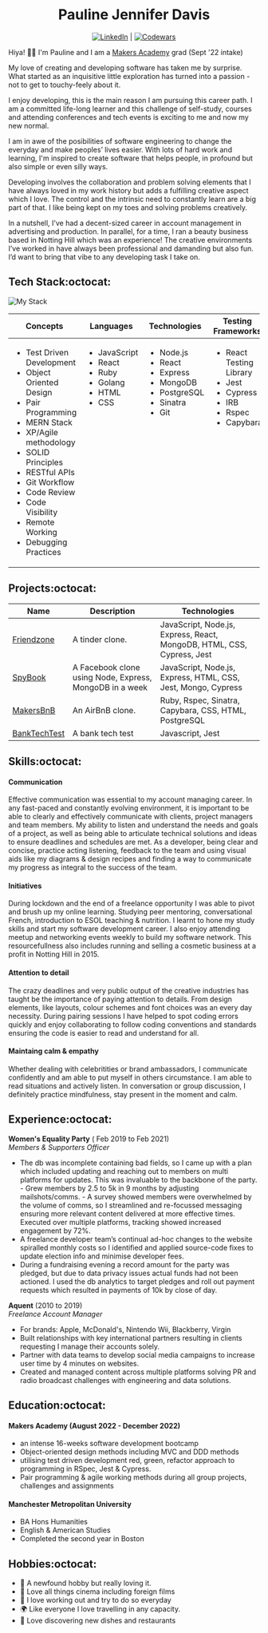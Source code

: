 <div align="center">

# Pauline Jennifer Davis

 [![LinkedIn]](https://www.linkedin.com/in/paulinedavis/) | [![Codewars]](https://www.codewars.com/users/ppjd)
 </div>

Hiya! 👋🏾 I'm Pauline and I am a [Makers Academy](https://makers.tech/) grad (Sept '22 intake)

My love of creating and developing software has taken me by surprise. What started as an inquisitive little exploration has turned into a passion - not to get to touchy-feely about it. 

I enjoy developing, this is the main reason I am pursuing this career path. I am a committed life-long learner and this challenge of self-study, courses and attending conferences and tech events is exciting to me and now my new normal. 

I am in awe of the posibilities of software engineering to change the everyday and make peoples’ lives easier. With lots of hard work and learning, I'm inspired to create software that helps people, in profound but also simple or even silly ways. 

Developing involves the collaboration and problem solving elements that I have always loved in my work history but adds a fulfilling creative aspect which I love. The control and the intrinsic need to constantly learn are a big part of that. I like being kept on my toes and solving problems creatively. 

In a nutshell, I’ve had a decent-sized career in account management in advertising and production. In parallel, for a time, I ran a beauty business based in Notting Hill which was an experience! The creative environments I’ve worked in have always been professional and damanding but also fun. I’d want to bring that vibe to any developing task I take on.

## Tech Stack:octocat:
![My Stack](https://skills.thijs.gg/icons?i=js,react,ruby,mongodb,postgres,nodejs,html,css,git,bash,heroku,jest&perline=4&theme=dark)

 <table>
   <thead>
     <tr>
      <th>Concepts</th>
       <th>Languages</th>
       <th>Technologies</th>
       <th>Testing Frameworks</th>
     </tr>
   </thead>
   <tbody>
     <tr VALIGN=TOP>
      <td>
         <ul>
           <li>Test Driven Development</li>
           <li>Object Oriented Design</li>
           <li>Pair Programming</li>
           <li>MERN Stack</li>
           <li>XP/Agile methodology</li>
           <li>SOLID Principles</li>
           <li>RESTful APIs</li>
           <li>Git Workflow</li>
           <li>Code Review</li>
           <li>Code Visibility</li>
           <li>Remote Working</li>
           <li>Debugging Practices</li>
         </ul>
       </td>
       <td>
         <ul>
           <li>JavaScript</li>
           <li>React</li>
           <li>Ruby</li>
           <li>Golang</li>
           <li>HTML</li>
           <li>CSS</li>
         </ul>
       </td>
       <td>
         <ul>
           <li>Node.js</li>
           <li>React</li>
           <li>Express</li>
           <li>MongoDB</li>
           <li>PostgreSQL</li>
           <li>Sinatra</li>
           <li>Git</li>
         </ul>
       </td>
       <td>
         <ul>
           <li>React Testing Library</li>
           <li>Jest</li>
           <li>Cypress</li>
           <li>IRB</li>
           <li>Rspec</li>
           <li>Capybara</li>
         </ul>
       </td>
     </tr>
   </tbody>
 </table>

## Projects:octocat:

| Name     | Description | Technologies|
 |---       |---          |---          |
 | [Friendzone](https://github.com/paulinejdavis/MERNsters-inc) | A tinder clone. | JavaScript, Node.js, Express, React, MongoDB, HTML, CSS, Cypress, Jest | 
 | [SpyBook](https://github.com/paulinejdavis/acebook-the-incredibles) | A Facebook clone using Node, Express, MongoDB in a week | JavaScript, Node.js, Express, HTML, CSS, Jest, Mongo, Cypress |
 | [MakersBnB](https://github.com/paulinejdavis/makersbnb)| An AirBnB clone. | Ruby, Rspec, Sinatra, Capybara, CSS, HTML, PostgreSQL | 
 | [BankTechTest](https://github.com/paulinejdavis/bank_tech_test)| A bank tech test | Javascript, Jest | 



## Skills:octocat:

#### Communication

Effective communication was essential to my account managing career.  In any fast-paced and constantly evolving environment, it is important to be able to clearly and effectively communicate with clients, project managers and team members. My ability to listen and understand the needs and goals of a project, as well as being able to articulate technical solutions and ideas to ensure deadlines and schedules are met. As a developer, being clear and concise, practice acting listening, feedback to the team  and using visual aids like my diagrams & design recipes and finding a way to communicate my progress as  integral to the success of the team.

#### Initiatives

During lockdown and the end of a freelance opportunity I was able to pivot and brush up my online learning. Studying peer mentoring, conversational French, introduction to ESOL teaching & nutrition. I learnt to hone my study skills and start my software development career. I also enjoy attending meetup and networking events weekly to build my software network.  This resourcefullness also includes running and selling a cosmetic business at a profit in Notting Hill in 2015.

#### Attention to detail

The crazy deadlines and very public output of the creative industries has taught be the importance of paying attention to details. From design elements, like layouts, colour schemes and font choices was an every day necessity. During pairing sessions I have helped to spot coding errors quickly and enjoy collaborating to follow coding conventions and standards ensuring the code is easier to read and understand for all.

#### Maintaing calm & empathy

Whether dealing with celebritities or brand ambassadors, I communicate confidently and am able to put myself in others circumstance.  I am able to read situations and actively listen. In conversation or group discussion, I definitely practice mindfulness, stay present in the moment and calm.

## Experience:octocat:

**Women's Equality Party** ( Feb 2019 to Feb 2021)  
_Members & Supporters Officer_
- The db was incomplete containing bad fields, so I came up with
a plan which included updating and reaching out to members on multi platforms for updates. This was invaluable to the backbone of the party. - Grew members by 2.5 to 5k in 9 months by adjusting mailshots/comms. - A survey showed members were overwhelmed by the volume
of comms, so I streamlined and re-focussed messaging ensuring more relevant content delivered at more effective times. Executed over multiple platforms, tracking showed increased engagement by 72%.
- A freelance developer team’s continual ad-hoc changes to the website spiralled monthly costs so I identified and applied source-code fixes
to update election info and minimise developer fees.
- During a fundraising evening a record amount for the party was pledged, but due to data privacy issues actual funds had not been actioned. I used the db analytics to target pledges and roll out payment requests which resulted in payments of 10k by close of day.

**Aquent** (2010 to 2019)  
_Freelance Account Manager_
- For brands: Apple, McDonald's, Nintendo Wii, Blackberry, Virgin
- Built relationships with key international partners resulting in clients requesting I manage their accounts solely.
- Partner with data teams to develop social media campaigns
to increase user time by 4 minutes on websites.
- Created and managed content across multiple platforms solving PR and radio broadcast challenges with engineering and data solutions.


## Education:octocat:

#### Makers Academy (August 2022 - December 2022)
- an intense 16-weeks software development bootcamp
- Object-oriented design methods including MVC and DDD methods
- utilising test driven development red, green, refactor approach to programming in RSpec, Jest & Cypress. 
- Pair programming & agile working methods during all group projects, challenges and assignments

#### Manchester Metropolitan University

- BA Hons Humanities
- English & American Studies
- Completed the second year in Boston

## Hobbies:octocat:

 - :dancer: A newfound hobby but really loving it. 
 - :movie_camera: Love all things cinema including foreign films
 - :dash: I love working out and try to do so everyday
 - :earth_africa: Like everyone I love travelling in any capacity.
 - :fork_and_knife: Love discovering new dishes and restaurants



 <!-- Badge Links -->
 [LinkedIn]: https://img.shields.io/badge/LinkedIn-%232A6AC7?style=for-the-badge&logo=linkedin
 [Codewars]: https://img.shields.io/badge/Codewars-B1361E?style=for-the-badge&logo=Codewars&logoColor=white
<!-- add reviews and links -->